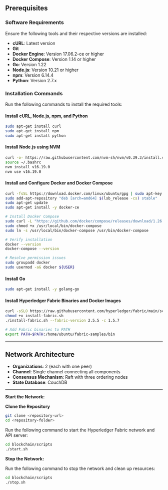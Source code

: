 
## Prerequisites

### Software Requirements
Ensure the following tools and their respective versions are installed:

- **cURL**: Latest version  
- **Git**  
- **Docker Engine**: Version 17.06.2-ce or higher  
- **Docker Compose**: Version 1.14 or higher  
- **Go**: Version 1.22
- **Node.js**: Version 10.21 or higher 
- **npm**: Version 6.14.4  
- **Python**: Version 2.7.x  

### Installation Commands
Run the following commands to install the required tools:

#### Install cURL, Node.js, npm, and Python
```bash
sudo apt-get install curl
sudo apt-get install npm
sudo apt-get install python
```

#### Install Node.js using NVM
```bash
curl -o- https://raw.githubusercontent.com/nvm-sh/nvm/v0.39.3/install.sh | bash
source ~/.bashrc
nvm install v16.19.0
nvm use v16.19.0
```

#### Install and Configure Docker and Docker Compose
```bash
curl -fsSL https://download.docker.com/linux/ubuntu/gpg | sudo apt-key add -
sudo add-apt-repository "deb [arch=amd64] $(lsb_release -cs) stable"
sudo apt-get update
sudo apt-get install -y docker-ce

# Install Docker Compose
sudo curl -L "https://github.com/docker/compose/releases/download/1.26.2/docker-compose-$(uname -s)-$(uname -m)" -o /usr/local/bin/docker-compose
sudo chmod +x /usr/local/bin/docker-compose
sudo ln -s /usr/local/bin/docker-compose /usr/bin/docker-compose

# Verify installation
docker --version
docker-compose --version

# Resolve permission issues
sudo groupadd docker
sudo usermod -aG docker ${USER}
```

#### Install Go
```bash
sudo apt-get install -y golang-go
```

#### Install Hyperledger Fabric Binaries and Docker Images
```bash
curl -sSLO https://raw.githubusercontent.com/hyperledger/fabric/main/scripts/install-fabric.sh
chmod +x install-fabric.sh
./install-fabric.sh --fabric-version 2.5.5 -c 1.5.7

# Add Fabric binaries to PATH
export PATH=$PATH:/home/ubuntu/fabric-samples/bin
```

---

## Network Architecture

- **Organizations**: 2 (each with one peer)
- **Channel**: Single channel connecting all components
- **Consensus Mechanism**: Raft with three ordering nodes
- **State Database**: CouchDB

---

**Start the Network:**

 **Clone the Repository**  
   ```bash
   git clone <repository-url>
   cd <repository-folder>
   ```

Run the following command to start the Hyperledger Fabric network and API server:
```bash
cd blockchain/scripts
./start.sh
```

**Stop the Network:**

Run the following command to stop the network and clean up resources:
```bash
cd blockchain/scripts
./stop.sh
```

